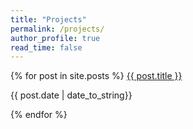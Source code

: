 ```yaml
---
title: "Projects"
permalink: /projects/
author_profile: true
read_time: false
---
```


{% for post in site.posts %}
  <a href="{{ post.url }}"> {{ post.title }} </a>
  <p>
    {{ post.date | date_to_string}} <br>
  </p>
{% endfor %}
